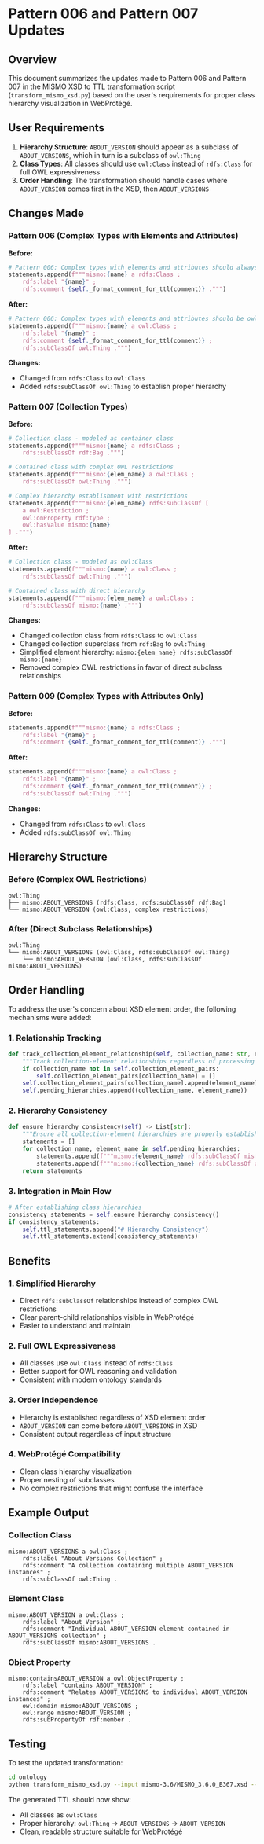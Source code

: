 # Pattern 006 and Pattern 007 Updates

## Overview
This document summarizes the updates made to Pattern 006 and Pattern 007 in the MISMO XSD to TTL transformation script (`transform_mismo_xsd.py`) based on the user's requirements for proper class hierarchy visualization in WebProtégé.

## User Requirements
1. **Hierarchy Structure**: `ABOUT_VERSION` should appear as a subclass of `ABOUT_VERSIONS`, which in turn is a subclass of `owl:Thing`
2. **Class Types**: All classes should use `owl:Class` instead of `rdfs:Class` for full OWL expressiveness
3. **Order Handling**: The transformation should handle cases where `ABOUT_VERSION` comes first in the XSD, then `ABOUT_VERSIONS`

## Changes Made

### Pattern 006 (Complex Types with Elements and Attributes)
**Before:**
```python
# Pattern 006: Complex types with elements and attributes should always be rdfs:Class
statements.append(f"""mismo:{name} a rdfs:Class ;
    rdfs:label "{name}" ;
    rdfs:comment {self._format_comment_for_ttl(comment)} .""")
```

**After:**
```python
# Pattern 006: Complex types with elements and attributes should be owl:Class
statements.append(f"""mismo:{name} a owl:Class ;
    rdfs:label "{name}" ;
    rdfs:comment {self._format_comment_for_ttl(comment)} ;
    rdfs:subClassOf owl:Thing .""")
```

**Changes:**
- Changed from `rdfs:Class` to `owl:Class`
- Added `rdfs:subClassOf owl:Thing` to establish proper hierarchy

### Pattern 007 (Collection Types)
**Before:**
```python
# Collection class - modeled as container class
statements.append(f"""mismo:{name} a rdfs:Class ;
    rdfs:subClassOf rdf:Bag .""")

# Contained class with complex OWL restrictions
statements.append(f"""mismo:{elem_name} a owl:Class ;
    rdfs:subClassOf owl:Thing .""")

# Complex hierarchy establishment with restrictions
statements.append(f"""mismo:{elem_name} rdfs:subClassOf [
    a owl:Restriction ;
    owl:onProperty rdf:type ;
    owl:hasValue mismo:{name}
] .""")
```

**After:**
```python
# Collection class - modeled as owl:Class
statements.append(f"""mismo:{name} a owl:Class ;
    rdfs:subClassOf owl:Thing .""")

# Contained class with direct hierarchy
statements.append(f"""mismo:{elem_name} a owl:Class ;
    rdfs:subClassOf mismo:{name} .""")
```

**Changes:**
- Changed collection class from `rdfs:Class` to `owl:Class`
- Changed collection superclass from `rdf:Bag` to `owl:Thing`
- Simplified element hierarchy: `mismo:{elem_name} rdfs:subClassOf mismo:{name}`
- Removed complex OWL restrictions in favor of direct subclass relationships

### Pattern 009 (Complex Types with Attributes Only)
**Before:**
```python
statements.append(f"""mismo:{name} a rdfs:Class ;
    rdfs:label "{name}" ;
    rdfs:comment {self._format_comment_for_ttl(comment)} .""")
```

**After:**
```python
statements.append(f"""mismo:{name} a owl:Class ;
    rdfs:label "{name}" ;
    rdfs:comment {self._format_comment_for_ttl(comment)} ;
    rdfs:subClassOf owl:Thing .""")
```

**Changes:**
- Changed from `rdfs:Class` to `owl:Class`
- Added `rdfs:subClassOf owl:Thing`

## Hierarchy Structure

### Before (Complex OWL Restrictions)
```
owl:Thing
├── mismo:ABOUT_VERSIONS (rdfs:Class, rdfs:subClassOf rdf:Bag)
└── mismo:ABOUT_VERSION (owl:Class, complex restrictions)
```

### After (Direct Subclass Relationships)
```
owl:Thing
└── mismo:ABOUT_VERSIONS (owl:Class, rdfs:subClassOf owl:Thing)
    └── mismo:ABOUT_VERSION (owl:Class, rdfs:subClassOf mismo:ABOUT_VERSIONS)
```

## Order Handling
To address the user's concern about XSD element order, the following mechanisms were added:

### 1. Relationship Tracking
```python
def track_collection_element_relationship(self, collection_name: str, element_name: str):
    """Track collection-element relationships regardless of processing order"""
    if collection_name not in self.collection_element_pairs:
        self.collection_element_pairs[collection_name] = []
    self.collection_element_pairs[collection_name].append(element_name)
    self.pending_hierarchies.append((collection_name, element_name))
```

### 2. Hierarchy Consistency
```python
def ensure_hierarchy_consistency(self) -> List[str]:
    """Ensure all collection-element hierarchies are properly established"""
    statements = []
    for collection_name, element_name in self.pending_hierarchies:
        statements.append(f"""mismo:{element_name} rdfs:subClassOf mismo:{collection_name} .""")
        statements.append(f"""mismo:{collection_name} rdfs:subClassOf owl:Thing .""")
    return statements
```

### 3. Integration in Main Flow
```python
# After establishing class hierarchies
consistency_statements = self.ensure_hierarchy_consistency()
if consistency_statements:
    self.ttl_statements.append("# Hierarchy Consistency")
    self.ttl_statements.extend(consistency_statements)
```

## Benefits

### 1. **Simplified Hierarchy**
- Direct `rdfs:subClassOf` relationships instead of complex OWL restrictions
- Clear parent-child relationships visible in WebProtégé
- Easier to understand and maintain

### 2. **Full OWL Expressiveness**
- All classes use `owl:Class` instead of `rdfs:Class`
- Better support for OWL reasoning and validation
- Consistent with modern ontology standards

### 3. **Order Independence**
- Hierarchy is established regardless of XSD element order
- `ABOUT_VERSION` can come before `ABOUT_VERSIONS` in XSD
- Consistent output regardless of input structure

### 4. **WebProtégé Compatibility**
- Clean class hierarchy visualization
- Proper nesting of subclasses
- No complex restrictions that might confuse the interface

## Example Output

### Collection Class
```ttl
mismo:ABOUT_VERSIONS a owl:Class ;
    rdfs:label "About Versions Collection" ;
    rdfs:comment "A collection containing multiple ABOUT_VERSION instances" ;
    rdfs:subClassOf owl:Thing .
```

### Element Class
```ttl
mismo:ABOUT_VERSION a owl:Class ;
    rdfs:label "About Version" ;
    rdfs:comment "Individual ABOUT_VERSION element contained in ABOUT_VERSIONS collection" ;
    rdfs:subClassOf mismo:ABOUT_VERSIONS .
```

### Object Property
```ttl
mismo:containsABOUT_VERSION a owl:ObjectProperty ;
    rdfs:label "contains ABOUT_VERSION" ;
    rdfs:comment "Relates ABOUT_VERSIONS to individual ABOUT_VERSION instances" ;
    owl:domain mismo:ABOUT_VERSIONS ;
    owl:range mismo:ABOUT_VERSION ;
    rdfs:subPropertyOf rdf:member .
```

## Testing
To test the updated transformation:

```bash
cd ontology
python transform_mismo_xsd.py --input mismo-3.6/MISMO_3.6.0_B367.xsd --output output/mismo_ontology_updated.ttl
```

The generated TTL should now show:
- All classes as `owl:Class`
- Proper hierarchy: `owl:Thing` → `ABOUT_VERSIONS` → `ABOUT_VERSION`
- Clean, readable structure suitable for WebProtégé
